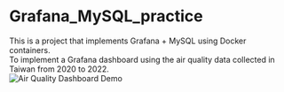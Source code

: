 # Grafana_MySQL_practice
This is a project that implements Grafana + MySQL using Docker containers.  
To implement a Grafana dashboard using the air quality data collected in Taiwan from 2020 to 2022.  
![Air Quality Dashboard Demo](https://youtu.be/XZwpbxcQ-7g)